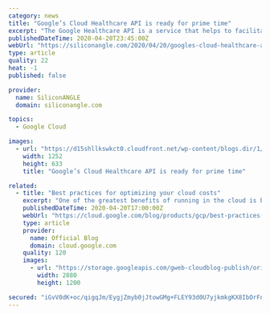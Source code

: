 ```yaml
---
category: news
title: "Google’s Cloud Healthcare API is ready for prime time"
excerpt: "The Google Healthcare API is a service that helps to facilitate the exchange of data between healthcare applications and services that run on Google’s cloud. It enables healthcare providers to ingest and manage data from multiple inputs and systems, and analyze that data using artificial intelligence and machine learning-based tools."
publishedDateTime: 2020-04-20T23:45:00Z
webUrl: "https://siliconangle.com/2020/04/20/googles-cloud-healthcare-api-ready-prime-time/"
type: article
quality: 22
heat: -1
published: false

provider:
  name: SiliconANGLE
  domain: siliconangle.com

topics:
  - Google Cloud

images:
  - url: "https://d15shllkswkct0.cloudfront.net/wp-content/blogs.dir/1/files/2020/04/Google-Cloud-Healthcare-API.png"
    width: 1252
    height: 633
    title: "Google’s Cloud Healthcare API is ready for prime time"

related:
  - title: "Best practices for optimizing your cloud costs"
    excerpt: "One of the greatest benefits of running in the cloud is being able to scale up and down to meet demand and reduce operational expenditures. And that’s especially true when you’re experiencing unexpected changes in customer demand.Here at Google Cloud, we have an entire team of Solutions Architects dedicated"
    publishedDateTime: 2020-04-20T17:00:00Z
    webUrl: "https://cloud.google.com/blog/products/gcp/best-practices-for-optimizing-your-cloud-costs/"
    type: article
    provider:
      name: Official Blog
      domain: cloud.google.com
    quality: 120
    images:
      - url: "https://storage.googleapis.com/gweb-cloudblog-publish/original_images/Google_Cloud_Data_Analytics_5I5zzaa.jpg"
        width: 2880
        height: 1200

secured: "iGvV0dK+oc/qigqJm/EygjZmyb0jJtowGMg+FLEY93d0U7yjkmkgKX8IbOrFnKzzQ4wVHi+uLumddzg1IiW190pELVb7MjMKZ8r/j9Yj72JxAXMd9VsonEPGOz8svEyRD5zYEqoOKKl0Ch5xlNZ9QbsJzI0N9gCUWxh2B3kayMmKmFqvWcboSsva9DGwdwzFSZlzS6wou/JmZV8P2BPaNPEBuAGfeW6Sv1Mf5Wsh4IFwl7Naa8TvY5rso2OnE0NTU9vdG/MYCHluTXiXzs0H/3LWtasZDjKlKSSLvMNqHCU8lAUkJUJg5zfK5fLVRB0cKrZ8QNGbAzWINiK1YTB49/hUUdL2qLIAp/K3s7zQPDpnBOyXd9S70LMsvVNw5eY8TQ4BROVdmdokCtMDoaIyYAjMmFAvuxk+cXjiKfLcRx+003K6CdBJHGf05BegGu+dckboi5EfK0wStijc3CP52/9Kl0lLWXIDrh+aQtV4tGw=;qEbqyi1rIdHg1Hvda0ez6Q=="
---
```


